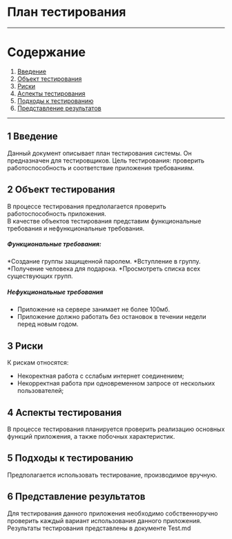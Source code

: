 # План тестирования
_____
# Cодержание
1. [Введение](#introduction)
2. [Объект тестирования](#object)
3. [Риски](#risks)
4. [Аспекты тестирования](#aspects)
5. [Подходы к тестированию](#waysToTest)
6. [Представление результатов](#results)

_______________________________________
<a name="introduction">

## 1 Введение  
Данный документ описывает план тестирования системы. Он предназначен для тестировщиков. Цель тестирования: проверить работоспособность и соответствие приложения требованиям.

<a name="object">

## 2 Объект тестирования  
В процессе тестирования предполагается проверить работоспособность приложения.  
В качестве объектов тестирования представим функциональные требования и нефункциональные требования.
##### Функциональные требования:  
*Создание группы защищенной паролем.
*Вступление в группу.
*Получение  человека для подарока.
*Просмотреть списка всех существующих групп.


##### Нефукциональные требования
* Приложение на сервере занимает не более 100мб.
* Приложение должно работать без остановок в течении недели перед новым годом.


<a name="risks">

## 3 Риски

К рискам относятся:
* Некоректная работа с сслабым интернет соединением;
* Некорректная работа при одновременном запросе от нескольких пользователей;


<a name="aspects">

## 4 Аспекты тестирования  
В процессе тестирования планируется проверить реализацию основных функций приложения, а также побочных характеристик.


<a name="waysToTest">

## 5 Подходы к тестированию  
Предполагается использовать тестирование, производимое вручную.

<a name="results">

## 6 Представление результатов

Для тестирования данного приложения необходимо собственноручно проверить каждый вариант использования данного приложения. Результаты тестирования представлены в документе Test.md




